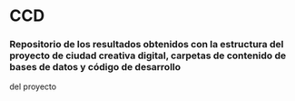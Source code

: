 # CCD
### Repositorio de los resultados obtenidos con la estructura del proyecto de ciudad creativa digital, carpetas de contenido de bases de datos y código de desarrollo
del proyecto
